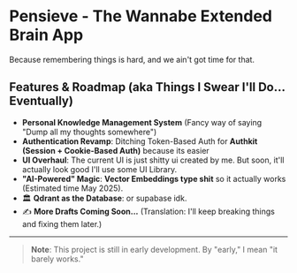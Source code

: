 # Pensieve - The Wannabe Extended Brain App  
Because remembering things is hard, and we ain't got time for that.  

## Features & Roadmap (aka Things I Swear I'll Do... Eventually)  

- **Personal Knowledge Management System** (Fancy way of saying "Dump all my thoughts somewhere")  
- **Authentication Revamp**: Ditching Token-Based Auth for **Authkit (Session + Cookie-Based Auth)** because its easier  
- **UI Overhaul**: The current UI is just shitty ui created by me. But soon, it'll actually look good I'll use some UI Library.  
- **"AI-Powered" Magic**: **Vector Embeddings type shit** so it actually works (Estimated time May 2025).  
- 🏛 **Qdrant as the Database**: or supabase idk.  
- ✍️ **More Drafts Coming Soon...** (Translation: I'll keep breaking things and fixing them later.)  

---

> **Note**: This project is still in early development. By "early," I mean "it barely works."  
